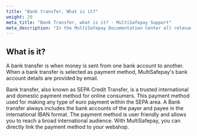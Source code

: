 ```yaml
---
title: "Bank transfer, What is it?"
weight: 20
meta_title: "Bank Transfer, what is it? - MultiSafepay Support"
meta_description: "In the MultiSafepay Documentation Center all relevant information regarding our Plugins and API. As well as Support pages for Payment Method, Tools and General Questions. You can also find the contact details of our Support Team and Integration Team."
---
```

## What is it?
A bank transfer is when money is sent from one bank account to another. When a bank transfer is selected as payment method, MultiSafepay's bank account details are provided by email.

Bank transfer, also known as SEPA Credit Transfer, is a trusted international and domestic payment method for online consumers. This payment method used for making any type of euro payment within the SEPA area. A Bank transfer always includes the bank accounts of the payer and payee in the international IBAN format. The payment method is user friendly and allows you to reach a broad international audience. With MultiSafepay, you can directly link the payment method to your webshop. 
